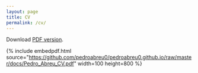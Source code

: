 ```yaml
---
layout: page
title: CV
permalink: /cv/
---
```


Download [PDF version](https://github.com/pedroabreu0/pedroabreu0.github.io/raw/master/docs/Pedro_Abreu_CV.pdf). 

{% include embedpdf.html source="https://github.com/pedroabreu0/pedroabreu0.github.io/raw/master/docs/Pedro_Abreu_CV.pdf" width=100 height=800 %}
